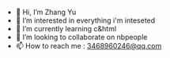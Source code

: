 - 👋 Hi, I’m Zhang Yu
- 👀 I’m interested in everything i'm inteseted
- 🌱 I’m currently learning c&html
- 💞️ I’m looking to collaborate on nbpeople
- 📫 How to reach me : 3468960246@qq.com

<!---
Svnyuuu/Svnyuuu is a ✨ special ✨ repository because its `README.md` (this file) appears on your GitHub profile.
You can click the Preview link to take a look at your changes.
--->
